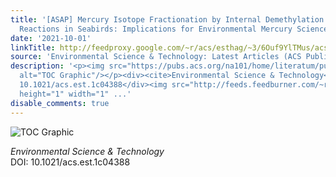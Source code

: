 ```yaml
---
title: '[ASAP] Mercury Isotope Fractionation by Internal Demethylation and Biomineralization
  Reactions in Seabirds: Implications for Environmental Mercury Science'
date: '2021-10-01'
linkTitle: http://feedproxy.google.com/~r/acs/esthag/~3/6Ouf9YlTMus/acs.est.1c04388
source: 'Environmental Science & Technology: Latest Articles (ACS Publications)'
description: '<p><img src="https://pubs.acs.org/na101/home/literatum/publisher/achs/journals/content/esthag/0/esthag.ahead-of-print/acs.est.1c04388/20211001/images/medium/es1c04388_0006.gif"
  alt="TOC Graphic"/></p><div><cite>Environmental Science & Technology</cite></div><div>DOI:
  10.1021/acs.est.1c04388</div><img src="http://feeds.feedburner.com/~r/acs/esthag/~4/6Ouf9YlTMus"
  height="1" width="1" ...'
disable_comments: true
---
```

<p><img src="https://pubs.acs.org/na101/home/literatum/publisher/achs/journals/content/esthag/0/esthag.ahead-of-print/acs.est.1c04388/20211001/images/medium/es1c04388_0006.gif" alt="TOC Graphic"/></p><div><cite>Environmental Science & Technology</cite></div><div>DOI: 10.1021/acs.est.1c04388</div><img src="http://feeds.feedburner.com/~r/acs/esthag/~4/6Ouf9YlTMus" height="1" width="1" ...